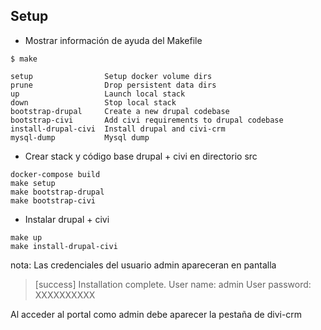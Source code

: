 ## Setup

* Mostrar información de ayuda del Makefile

```
$ make

setup                Setup docker volume dirs
prune                Drop persistent data dirs
up                   Launch local stack
down                 Stop local stack
bootstrap-drupal     Create a new drupal codebase
bootstrap-civi       Add civi requirements to drupal codebase
install-drupal-civi  Install drupal and civi-crm
mysql-dump           Mysql dump
```

* Crear stack y código base drupal + civi en directorio src

```
docker-compose build
make setup
make bootstrap-drupal
make bootstrap-civi
```

* Instalar drupal + civi

```
make up
make install-drupal-civi
```

nota: Las credenciales del usuario admin apareceran en pantalla

 > [success] Installation complete.  User name: admin  User password: XXXXXXXXXX

 Al acceder al portal como admin debe aparecer la pestaña de divi-crm